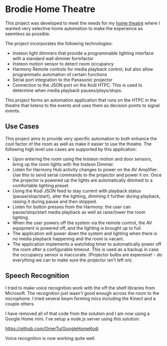 # Brodie Home Theatre

This project was developed to meet the needs for my [home theatre](http://www.avsforum.com/forum/19-dedicated-theater-design-construction/1033681-brodie-home-theatre-build-thread-2.html#post46048545) where I wanted very selective home automation to make the experience as seemless as possible.

The project incorporates the following technologies: 
 - Insteon light dimmers that provide a programmable lighting interface with a standard wall dimmer formfactor
 - Insteon motion sensor to detect room occupancy
 - Harmony Remote controls for media playback control, but also allow programmatic automation of certain functions
 - Serial port integration to the Panasonic projector
 - Connection to the JSON port on the Kodi HTPC.  This is used to determine when media playback 
 pauses/plays/stops.

This project forms an automation application that runs on the HTPC in the theatre that listens 
to the events and uses them as decision points to signal events.

## Use Cases
 
This project aims to provide very specific automation to both enhance the *cool* factor of the 
room as well as make it easier to use the theatre.  The following high level use cases are 
supported by this application:
- Upon entering the room using the Insteon motion and door sensors, bring up the room lights with the Insteon 
Dimmer.
- Listen for Harmony Hub activity changes to power on the AV Amplifier. Use this to send serial commands to the
projector and power it on.  Once the projector is powered up the lights are automatically dimmed to a comfortable 
lighting preset.
- Using the Kodi JSON feed to stay current with playback status (pause/stop/start), alter the lighting, dimming
it further during playback, raising it during pause and then stopped.
- Listen for button presses from the Harmony: the user can pause/stop/start media playback as well as
raise/lower the room lighting.
- When the user powers off the system via the remote control, the AV equipment is powered off, and 
the lighting is brought up to full.
- The application will power down the system and lighting when there is no media playback happening 
and the room is vacant.
- The application implements a watchdog timer to automatically power off the room after a configurable 
timeout.  This is used as a backup in case the occupancy sensor is inaccurate. (Projector bulbs are 
expensive! - do everything we can to make sure the projector isn't left on).

## Speech Recognition

I tried to make voice recognition work with the off the shelf libraries from Microsoft.  The recognition just wasn't good
enough across the room to the microphone.  I tried several beam forming mics including the Kinect and a couple others.

I have removed all of that code from the solution and I am now using a Google Home mini.  I've setup a node.js server using this solution:

https://github.com/OmerTu/GoogleHomeKodi

Voice recognition is now working quite well.
